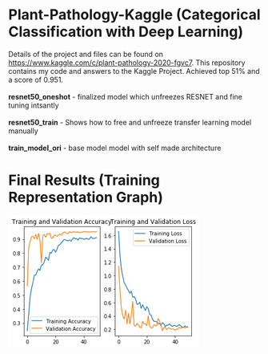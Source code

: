 # Plant-Pathology-Kaggle (Categorical Classification with Deep Learning)

Details of the project and files can be found on https://www.kaggle.com/c/plant-pathology-2020-fgvc7. This repository contains my code and answers to the Kaggle Project. Achieved top 51% and a score of 0.951. <br/> <br/> **resnet50_oneshot** - finalized model which unfreezes RESNET and fine tuning intsantly <br/> <br/> **resnet50_train** - Shows how to free and unfreeze transfer learning model manually <br/> <br/> **train_model_ori** - base model model with self made architecture

# Final Results (Training Representation Graph)

![Result Graph](https://github.com/nch1997/Plant-Pathology-Kaggle/blob/master/resnet50_oneshotnice.png)
